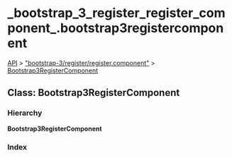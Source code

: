 # \_bootstrap\_3\_register\_register\_component\_.bootstrap3registercomponent

[API](../../api-1.md) &gt; ["bootstrap-3/register/register.component"](../modules/_bootstrap_3_register_register_component_.md) &gt; [Bootstrap3RegisterComponent](_bootstrap_3_register_register_component_.bootstrap3registercomponent.md)

## Class: Bootstrap3RegisterComponent

### Hierarchy

**Bootstrap3RegisterComponent**

### Index

